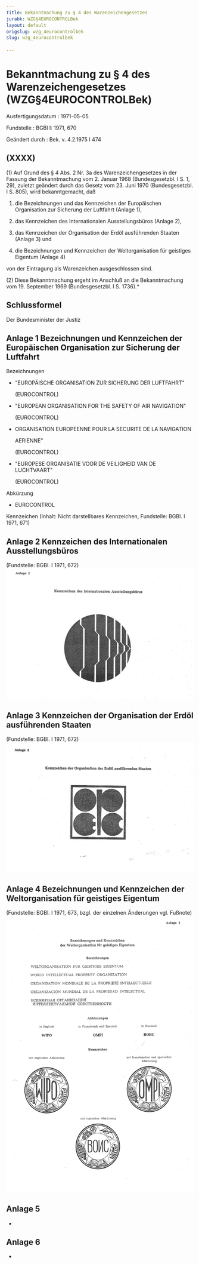 ```yaml
---
Title: Bekanntmachung zu § 4 des Warenzeichengesetzes
jurabk: WZG§4EUROCONTROLBek
layout: default
origslug: wzg_4eurocontrolbek
slug: wzg_4eurocontrolbek

---
```


# Bekanntmachung zu § 4 des Warenzeichengesetzes (WZG§4EUROCONTROLBek)

Ausfertigungsdatum
:   1971-05-05

Fundstelle
:   BGBl I: 1971, 670

Geändert durch
:   Bek. v. 4.2.1975 I 474


## (XXXX)

(1) Auf Grund des § 4 Abs. 2 Nr. 3a des Warenzeichengesetzes in der Fassung der Bekanntmachung vom 2. Januar 1968 (Bundesgesetzbl. I S. 1, 29), zuletzt geändert durch das Gesetz vom 23. Juni 1970 (Bundesgesetzbl. I S. 805), wird bekanntgemacht, daß

1.  die Bezeichnungen und das Kennzeichen der Europäischen Organisation zur Sicherung der Luftfahrt (Anlage 1),


2.  das Kennzeichen des Internationalen Ausstellungsbüros (Anlage 2),


3.  das Kennzeichen der Organisation der Erdöl ausführenden Staaten (Anlage 3) und


4.  die Bezeichnungen und Kennzeichen der Weltorganisation für geistiges Eigentum (Anlage 4)



von der Eintragung als Warenzeichen ausgeschlossen sind.

(2) Diese Bekanntmachung ergeht im Anschluß an die Bekanntmachung vom 19. September 1969 (Bundesgesetzbl. I S. 1736).\*


## Schlussformel

Der Bundesminister der Justiz


## Anlage 1 Bezeichnungen und Kennzeichen der Europäischen Organisation zur Sicherung der Luftfahrt

Bezeichnungen

-   "EUROPÄISCHE ORGANISATION ZUR SICHERUNG DER LUFTFAHRT"

    (EUROCONTROL)


-   "EUROPEAN ORGANISATION FOR THE SAFETY OF AIR NAVIGATION"

    (EUROCONTROL)


-   ORGANISATION EUROPEENNE POUR LA SECURITE DE LA NAVIGATION

    AERIENNE"

    (EUROCONTROL)


-   "EUROPESE ORGANISATIE VOOR DE VEILIGHEID VAN DE LUCHTVAART"

    (EUROCONTROL)



Abkürzung

*   EUROCONTROL



Kennzeichen
(Inhalt: Nicht darstellbares Kennzeichen,
Fundstelle: BGBl. I 1971, 671)


## Anlage 2 Kennzeichen des Internationalen Ausstellungsbüros

(Fundstelle: BGBl. I 1971, 672)
![bgbl1_1971_j0672_0010.jpg](bgbl1_1971_j0672_0010.jpg)

## Anlage 3 Kennzeichen der Organisation der Erdöl ausführenden Staaten

(Fundstelle: BGBl. I 1971, 672)
![bgbl1_1971_j0672_0020.jpg](bgbl1_1971_j0672_0020.jpg)

## Anlage 4 Bezeichnungen und Kennzeichen der Weltorganisation für geistiges Eigentum

(Fundstelle: BGBl. I 1971, 673,
bzgl. der einzelnen Änderungen vgl. Fußnote)
![bgbl1_1971_j0673_0010.jpg](bgbl1_1971_j0673_0010.jpg)

## Anlage 5

-


## Anlage 6

-

